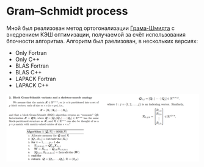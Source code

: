 # Gram–Schmidt process
Мной был реализован метод ортогонализации [Грама-Шмидта](https://ru.wikipedia.org/wiki/Процесс_Грама_―_Шмидта) с внедрением КЭШ оптимизации, получаемой за счёт использования блочности алгоритма.
Алгоритм был раелизован, в нескольких версиях:
- Only Fortran
- Only C++
- BLAS Fortran
- BLAS C++
- LAPACK Fortran
- LAPACK C++

![Псевдокод алгоритма:](https://github.com/DrEternity/Gram_Schmidt_process/blob/main/pseudocode.jpg?raw=true)

